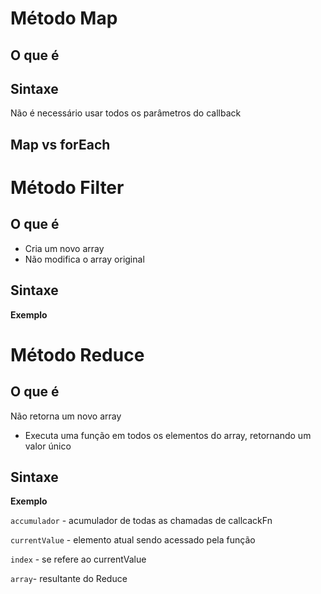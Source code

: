 # Método Map

## **O que é**



## **Sintaxe**



Não é necessário usar todos os parâmetros do callback

## **Map vs forEach**



# Método Filter

## **O que é**

- Cria um novo array
- Não modifica o array original

## **Sintaxe**



**Exemplo**



# Método Reduce

## **O que é**

Não retorna um novo array

- Executa uma função em todos os elementos do array, retornando um valor único

## **Sintaxe**



**Exemplo**



`accumulador` - acumulador de todas as chamadas de callcackFn

`currentValue` - elemento atual sendo acessado pela função

`index` - se refere ao currentValue

`array`- resultante do Reduce
